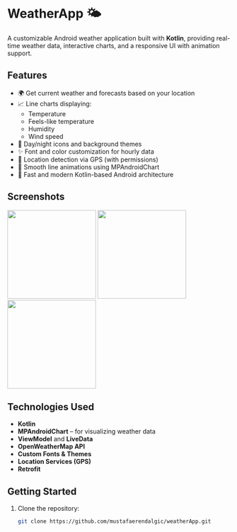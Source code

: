 # WeatherApp 🌤️

A customizable Android weather application built with **Kotlin**, providing real-time weather data, interactive charts, and a responsive UI with animation support.

## Features

- 🌍 Get current weather and forecasts based on your location
- 📈 Line charts displaying:
  - Temperature
  - Feels-like temperature
  - Humidity
  - Wind speed
- 🌙 Day/night icons and background themes
- ✨ Font and color customization for hourly data
- 📍 Location detection via GPS (with permissions)
- 🎨 Smooth line animations using MPAndroidChart
- 🚀 Fast and modern Kotlin-based Android architecture

## Screenshots

<p float="left">
  <img src="![WhatsApp Görsel 2025-06-21 saat 12 52 16_c9e1b178](https://github.com/user-attachments/assets/df90f1f6-6b21-4523-837a-de8b5cab7b6c)
" width="200">
  <img src="![1](https://github.com/user-attachments/assets/bd19f316-90e8-46af-bdc2-649b0e02dd1a)
" width="200">
  <img src="![WhatsApp Görsel 2025-06-21 saat 12 52 16_a2bccff6](https://github.com/user-attachments/assets/0a5622a8-0057-4250-ad47-3f6481c21278)
" width="200">
</p>

## Technologies Used

- **Kotlin**
- **MPAndroidChart** – for visualizing weather data
- **ViewModel** and **LiveData**
- **OpenWeatherMap API** 
- **Custom Fonts & Themes**
- **Location Services (GPS)**
- **Retrofit**

## Getting Started

1. Clone the repository:
   ```bash
   git clone https://github.com/mustafaerendalgic/weatherApp.git

